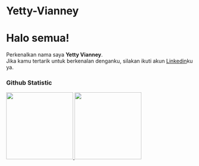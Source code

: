 # Yetty-Vianney
# Halo semua! 

Perkenalkan nama saya **Yetty Vianney**.<br>
Jika kamu tertarik untuk berkenalan denganku, silakan ikuti akun [Linkedin](https://www.linkedin.com/in/yetty-vianney/)ku ya.

### Github Statistic
<p align="left">
<a href="https://github.com/yetty-vianney">
  <img height="180em" src="https://github-readme-stats-eight-theta.vercel.app/api?username=penuliscode&show_icons=true&theme=algolia&include_all_commits=true&count_private=true"/>
  <img height="180em" src="https://github-readme-stats-eight-theta.vercel.app/api/top-langs/?username=penuliscode&layout=compact&theme=algolia"/>
</a>
</p>
